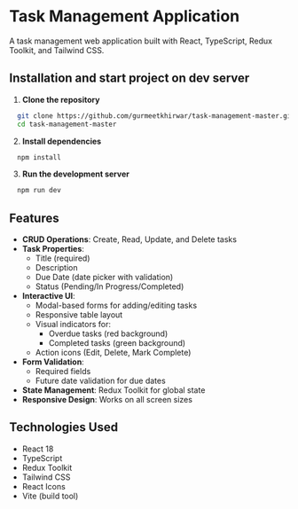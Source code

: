 # Task Management Application

A task management web application built with React, TypeScript, Redux Toolkit, and Tailwind CSS.

## Installation and start project on dev server

1. **Clone the repository**

```bash
  git clone https://github.com/gurmeetkhirwar/task-management-master.git
  cd task-management-master
```

2. **Install dependencies**

```bash
  npm install
```

3. **Run the development server**

```bash
  npm run dev
```

## Features

- **CRUD Operations**: Create, Read, Update, and Delete tasks
- **Task Properties**:
  - Title (required)
  - Description
  - Due Date (date picker with validation)
  - Status (Pending/In Progress/Completed)
- **Interactive UI**:
  - Modal-based forms for adding/editing tasks
  - Responsive table layout
  - Visual indicators for:
    - Overdue tasks (red background)
    - Completed tasks (green background)
  - Action icons (Edit, Delete, Mark Complete)
- **Form Validation**:
  - Required fields
  - Future date validation for due dates
- **State Management**: Redux Toolkit for global state
- **Responsive Design**: Works on all screen sizes

## Technologies Used

- React 18
- TypeScript
- Redux Toolkit
- Tailwind CSS
- React Icons
- Vite (build tool)
